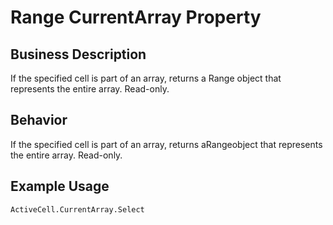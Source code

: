 # Range CurrentArray Property

## Business Description
If the specified cell is part of an array, returns a Range object that represents the entire array. Read-only.

## Behavior
If the specified cell is part of an array, returns aRangeobject that represents the entire array. Read-only.

## Example Usage
```vba
ActiveCell.CurrentArray.Select
```